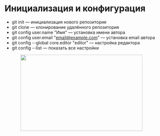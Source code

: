 # Инициализация и конфигурация
- git init — инициализация нового репозитория
- git clone <url> — клонирование удалённого репозитория
- git config user.name "Имя" — установка имени автора
- git config user.email "email@example.com" — установка email автора
- git config --global core.editor "editor" — настройка редактора
- git config --list — показать все настройки


<p align="center">
  <img width="400" height="250" src="https://encrypted-tbn0.gstatic.com/images?q=tbn:ANd9GcQ29ppdzqXN6nP-msl1kg7C0Ry-YgR49gnMEQ&s">
</p>
